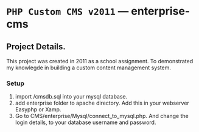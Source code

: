 # `PHP Custom CMS v2011` — enterprise-cms

## Project Details.
  This project was created in 2011 as a school assignment. To demonstrated my knowlegde in  building a custom content management system.
  
### Setup
1. import /cmsdb.sql into your mysql database.
2. add enterprise folder to apache directory. Add this in your webserver Easyphp or Xamp.
3. Go to CMS/enterprise/Mysql/connect_to_mysql.php. And change the login details, to your database username and password.